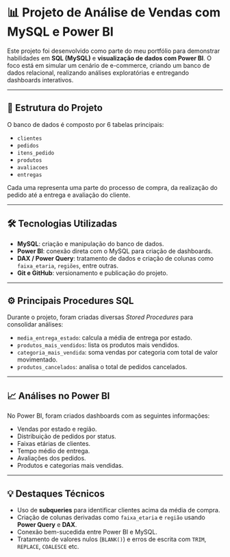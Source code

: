 # 📊 Projeto de Análise de Vendas com MySQL e Power BI

Este projeto foi desenvolvido como parte do meu portfólio para demonstrar habilidades em **SQL (MySQL)** e **visualização de dados com Power BI**. O foco está em simular um cenário de e-commerce, criando um banco de dados relacional, realizando análises exploratórias e entregando dashboards interativos.

---

## 🧱 Estrutura do Projeto

O banco de dados é composto por 6 tabelas principais:

- `clientes`
- `pedidos`
- `itens_pedido`
- `produtos`
- `avaliacoes`
- `entregas`

Cada uma representa uma parte do processo de compra, da realização do pedido até a entrega e avaliação do cliente.

---

## 🛠️ Tecnologias Utilizadas

- **MySQL**: criação e manipulação do banco de dados.
- **Power BI**: conexão direta com o MySQL para criação de dashboards.
- **DAX / Power Query**: tratamento de dados e criação de colunas como `faixa_etaria`, `regiões`, entre outras.
- **Git e GitHub**: versionamento e publicação do projeto.

---

## ⚙️ Principais Procedures SQL

Durante o projeto, foram criadas diversas *Stored Procedures* para consolidar análises:

- `media_entrega_estado`: calcula a média de entrega por estado.
- `produtos_mais_vendidos`: lista os produtos mais vendidos.
- `categoria_mais_vendida`: soma vendas por categoria com total de valor movimentado.
- `produtos_cancelados`: analisa o total de pedidos cancelados.

---

## 📈 Análises no Power BI

No Power BI, foram criados dashboards com as seguintes informações:

- Vendas por estado e região.
- Distribuição de pedidos por status.
- Faixas etárias de clientes.
- Tempo médio de entrega.
- Avaliações dos pedidos.
- Produtos e categorias mais vendidas.

---

## 💡 Destaques Técnicos

- Uso de **subqueries** para identificar clientes acima da média de compra.
- Criação de colunas derivadas como `faixa_etaria` e `região` usando **Power Query** e **DAX**.
- Conexão bem-sucedida entre Power BI e MySQL.
- Tratamento de valores nulos (`BLANK()`) e erros de escrita com `TRIM`, `REPLACE`, `COALESCE` etc.

